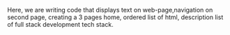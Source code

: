 Here, we are writing code that displays text on web-page,navigation on second page, creating a 3 pages home,
ordered list of html, description list of full stack development tech stack.
